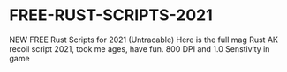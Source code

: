 # FREE-RUST-SCRIPTS-2021
NEW FREE Rust Scripts for 2021 (Untracable) 
Here is the full mag Rust AK recoil script 2021, took me ages, have fun. 800 DPI and 1.0 Senstivity in game
